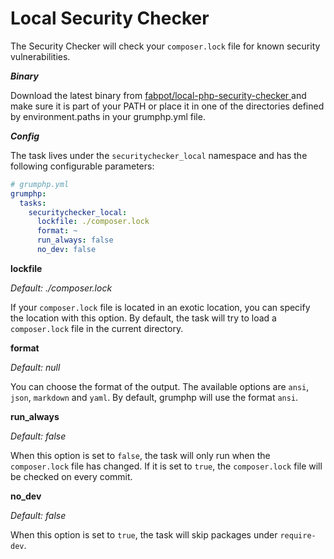 # Local Security Checker

The Security Checker will check your `composer.lock` file for known security vulnerabilities.

***Binary***

Download the latest binary from [fabpot/local-php-security-checker ](https://github.com/fabpot/local-php-security-checker/releases) and make sure it is part of your PATH or place it in one of the directories defined by environment.paths in your grumphp.yml file.

***Config***

The task lives under the `securitychecker_local` namespace and has the following configurable parameters:

```yaml
# grumphp.yml
grumphp:
  tasks:
    securitychecker_local:
      lockfile: ./composer.lock
      format: ~
      run_always: false
      no_dev: false
```

**lockfile**

*Default: ./composer.lock*

If your `composer.lock` file is located in an exotic location, you can specify the location with this option. By default, the task will try to load a `composer.lock` file in the current directory.

**format**

*Default: null*

You can choose the format of the output. The available options are `ansi`, `json`, `markdown` and `yaml`. By default, grumphp will use the format `ansi`.

**run_always**

*Default: false*

When this option is set to `false`, the task will only run when the `composer.lock` file has changed. If it is set to `true`, the `composer.lock` file will be checked on every commit.

**no_dev**

*Default: false*

When this option is set to `true`, the task will skip packages under `require-dev`.
